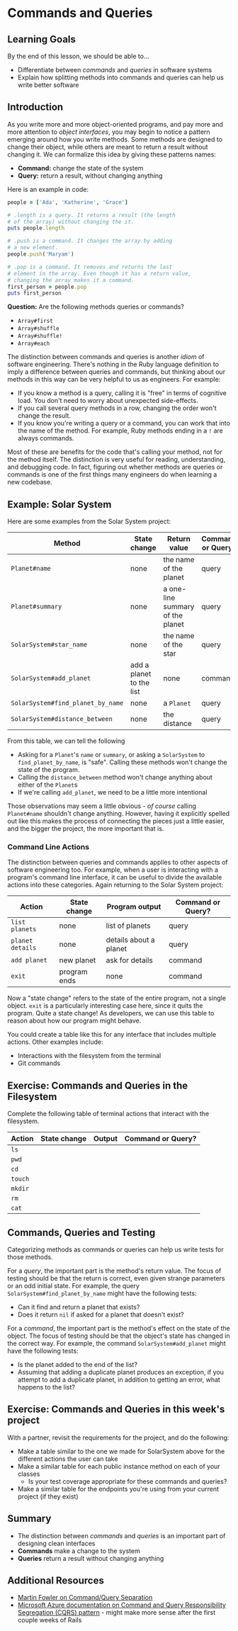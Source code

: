 # Commands and Queries

## Learning Goals

By the end of this lesson, we should be able to...

- Differentiate between _commands_ and _queries_ in software systems
- Explain how splitting methods into commands and queries can help us write better software

## Introduction

As you write more and more object-oriented programs, and pay more and more attention to _object interfaces_, you may begin to notice a pattern emerging around how you write methods. Some methods are designed to change their object, while others are meant to return a result without changing it. We can formalize this idea by giving these patterns names:

- **Command:** change the state of the system
- **Query:** return a result, without changing anything

Here is an example in code:

```ruby
people = ['Ada', 'Katherine', 'Grace']

# .length is a query. It returns a result (the length
# of the array) without changing the it.
puts people.length

# .push is a command. It changes the array by adding
# a new element.
people.push('Maryam')

# .pop is a command. It removes and returns the last
# element in the array. Even though it has a return value,
# changing the array makes it a command.
first_person = people.pop
puts first_person
```

**Question:** Are the following methods queries or commands?
- `Array#first`
- `Array#shuffle`
- `Array#shuffle!`
- `Array#each`

The distinction between commands and queries is another _idiom_ of software engineering. There's nothing in the Ruby language definition to imply a difference between queries and commands, but thinking about our methods in this way can be very helpful to us as engineers. For example:

- If you know a method is a query, calling it is "free" in terms of cognitive load. You don't need to worry about unexpected side-effects.
- If you call several query methods in a row, changing the order won't change the result.
- If you know you're writing a query or a command, you can work that into the name of the method. For example, Ruby methods ending in a `!` are always commands.

Most of these are benefits for the code that's calling your method, not for the method itself. The distinction is very useful for reading, understanding, and debugging code. In fact, figuring out whether methods are queries or commands is one of the first things many engineers do when learning a new codebase.

## Example: Solar System

Here are some examples from the Solar System project:

 | Method                            | State change             | Return value                     | Command or Query? |
 | --------------------------------- | ------------------------ | -------------------------------- | ----------------- |
 | `Planet#name`                     | none                     | the name of the planet           | query             |
 | `Planet#summary`                  | none                     | a one-line summary of the planet | query             |
 | `SolarSystem#star_name`           | none                     | the name of the star             | query             |
 | `SolarSystem#add_planet`          | add a planet to the list | none                             | command           |
 | `SolarSystem#find_planet_by_name` | none                     | a `Planet`                       | query             |
 | `SolarSystem#distance_between`    | none                     | the distance                     | query             |

From this table, we can tell the following

- Asking for a `Planet`'s `name` or `summary`, or asking a `SolarSystem` to `find_planet_by_name`, is "safe". Calling these methods won't change the state of the program.
- Calling the `distance_between` method won't change anything about either of the `Planet`s
- If we're calling `add_planet`, we need to be a little more intentional

Those observations may seem a little obvious - _of course_ calling `Planet#name` shouldn't change anything. However, having it explicitly spelled out like this makes the process of connecting the pieces just a little easier, and the bigger the project, the more important that is.

### Command Line Actions

The distinction between queries and commands applies to other aspects of software engineering too. For example, when a user is interacting with a program's command line interface, it can be useful to divide the available actions into these categories. Again returning to the Solar System project:

 | Action           | State change | Program output         | Command or Query? |
 | ---------------- | ------------ | ---------------------- | ----------------- |
 | `list planets`   | none         | list of planets        | query             |
 | `planet details` | none         | details about a planet | query             |
 | `add planet`     | new planet   | ask for details        | command           |
 | `exit`           | program ends | none                   | command           |

Now a "state change" refers to the state of the entire program, not a single object. `exit` is a particularly interesting case here, since it quits the program. Quite a state change! As developers, we can use this table to reason about how our program might behave.

You could create a table like this for any interface that includes multiple actions. Other examples include:
- Interactions with the filesystem from the terminal
- Git commands

## Exercise: Commands and Queries in the Filesystem

Complete the following table of terminal actions that interact with the filesystem.

| Action  | State change | Output | Command or Query? |
| ------- | ------------ | ------ | ----------------- |
| `ls`    |
| `pwd`   |
| `cd`    |
| `touch` |
| `mkdir` |
| `rm`    |
| `cat`   |

## Commands, Queries and Testing

Categorizing methods as commands or queries can help us write tests for those methods.

For a _query_, the important part is the method's return value. The focus of testing should be that the return is correct, even given strange parameters or an odd initial state. For example, the query `SolarSystem#find_planet_by_name` might have the following tests:
- Can it find and return a planet that exists?
- Does it return `nil` if asked for a planet that doesn't exist?

For a _command_, the important part is the method's effect on the state of the object. The focus of testing should be that the object's state has changed in the correct way. For example, the command `SolarSystem#add_planet` might have the following tests:
- Is the planet added to the end of the list?
- Assuming that adding a duplicate planet produces an exception, if you attempt to add a duplicate planet, in addition to getting an error, what happens to the list?

## Exercise: Commands and Queries in this week's project

With a partner, revisit the requirements for the project, and do the following:

- Make a table similar to the one we made for SolarSystem above for the different actions the user can take
- Make a similar table for each public instance method on each of your classes
  - Is your test coverage appropriate for these commands and queries?
- Make a similar table for the endpoints you're using from your current project (if they exist)


## Summary

- The distinction between _commands_ and _queries_ is an important part of designing clean interfaces
- **Commands** make a change to the system
- **Queries** return a result without changing anything

## Additional Resources

- [Martin Fowler on Command/Query Separation](https://martinfowler.com/bliki/CommandQuerySeparation.html)
- [Microsoft Azure documentation on Command and Query Responsibility Segregation (CQRS) pattern](https://docs.microsoft.com/en-us/azure/architecture/patterns/cqrs) - might make more sense after the first couple weeks of Rails
